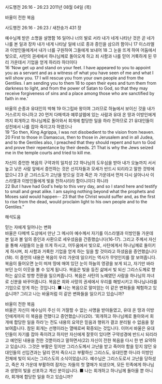 사도행전 26:16 - 26:23 
2011년 08월 04일 (목)

바울이 전한 복음



사도행전 26:16 - 26:23 / 새찬송가 431 장


예수님께 받은 소명을 설명함
16 일어나 너의 발로 서라 내가 네게 나타난 것은 곧 네가 나를 본 일과 장차 내가 네게 나타날 일에 너로 종과 증인을 삼으려 함이니 17 이스라엘과 이방인들에게서 내가 너를 구원하여 그들에게 보내어 18 그 눈을 뜨게 하여 어둠에서 빛으로, 사탄의 권세에서 하나님께로 돌아오게 하고 죄 사함과 나를 믿어 거룩하게 된 무리 가운데서 기업을 얻게 하리라 하더이다   
16 'Now get up and stand on your feet. I have appeared to you to appoint you as a servant and as a witness of what you have seen of me and what I will show you. 17 I will rescue you from your own people and from the Gentiles. I am sending you to them 18 to open their eyes and turn them from darkness to light, and from the power of Satan to God, so that they may receive forgiveness of sins and a place among those who are sanctified by faith in me.' 

바울의 순종과 유대인의 박해 
19 아그립바 왕이여 그러므로 하늘에서 보이신 것을 내가 거스르지 아니하고 20 먼저 다메섹과 예루살렘에 있는 사람과 유대 온 땅과 이방인에게까지 회개하고 하나님께로 돌아와서 회개에 합당한 일을 하라 전하므로 21 유대인들이 성전에서 나를 잡아 죽이고자 하였으나  
19 "So then, King Agrippa, I was not disobedient to the vision from heaven. 20 First to those in Damascus, then to those in Jerusalem and in all Judea, and to the Gentiles also, I preached that they should repent and turn to God and prove their repentance by their deeds. 21 That is why the Jews seized me in the temple courts and tried to kill me. 

자신이 증언한 복음의 구약과의 일치성
22 하나님의 도우심을 받아 내가 오늘까지 서서 높고 낮은 사람 앞에서 증언하는 것은 선지자들과 모세가 반드시 되리라고 말한 것밖에 없으니 23 곧 그리스도가 고난을 받으실 것과 죽은 자 가운데서 먼저 다시 살아나사 이스라엘과 이방인들에게 빛을 전하시리라 함이니이다 하니라   
22 But I have had God's help to this very day, and so I stand here and testify to small and great alike. I am saying nothing beyond what the prophets and Moses said would happen-- 23 that the Christ would suffer and, as the first to rise from the dead, would proclaim light to his own people and to the Gentiles."

해석도움





믿는 자에게 일어나는 변화  
바울은 다메섹 도상에서 만난 그 메시아 예수께서 자기를 이스라엘과 이방인들 가운데 본 일과 볼 일의 증인과 사환으로 세우셨음을 간증했습니다(16-17). 그리고 주께서 자신을 통해 사람들의 눈을 뜨게 하시고, 어두움에서 빛으로, 사탄에게서 하나님께로 돌이키게 하시며, 죄 사함과 거룩한 기업을 얻게 하는 일을 할 것이라고 하셨음을 증언했습니다(18). 이 증언의 내용은 복음이 우리 가운데 일으키는 역사가 무엇인지를 잘 보여줍니다. 복음이 들어오면 눈이 떠져 땅에 매여 있던 눈이 하늘의 영광을 보게 되고, 자기만 바라보던 눈이 이웃을 볼 수 있게 됩니다. 복음은 빛을 등진 삶에서 빛 되신 그리스도께로 향하는 삶으로 방향 전환을 일으켜줍니다. 복음은 사탄의 노예였던 사람을 하나님의 자녀로 신분을 바꾸어줍니다. 복음은 죄와 사망의 권세에서 우리를 해방시키고 하나님나라를 기업으로 얻게 하는 것입니다.
■ 나는 복음으로 말미암는 이 같은 변화들을 체험하고 있습니까? 그리고 나는 바울처럼 이 같은 변화들을 일으키고 있습니까? 

바울이 전한 복음  
바울은 자신이 예수님이 주신 이 거절할 수 없는 사명을 받아들였고, 유대 온 땅과 이방인에게까지 이 복음을 전했다고 증언했습니다(20). ‘회개하고 하나님께로 돌아와서 회개에 합당한 일을 하라’는 전도 내용의 요약은 믿음과 행위가 결코 분리될 수 없음을 잘 보여줍니다. 참된 회개는 선행이라는 열매로써 확증되는 것입니다. 이어서 바울은 유대인들이 자기를 잡아 죽이려고 하지만 자신에게 잘못이 있다면 구약성경에 반드시 되리라고 예언된 내용을 전한 것뿐이라고 말하면서(22) 자신이 전한 복음을 다시 한 번 요약하고 있습니다. 그것은 부활은 믿지만 그리스도께서 고난을 받고 죽어야 함을 믿지 않던 유대인들의 선입견과는 달리 먼저 죽으시고 부활하신 그리스도, 유대인뿐 아니라 이방인 전체에 빛이 되시는 그리스도의 소식이었습니다. 예수님은 그리스도로서 고난을 당하셨고, 죽은 자 가운데 부활하여 잠자는 자들의 첫 열매가 되셨으며, 모든 민족에게 하나님과 생명의 빛을 선포하고 계신 분이십니다. 
■ 나는 회개하고 하나님께 돌아올 뿐 아니라, 회개에 합당한 일을 하고 있습니까?